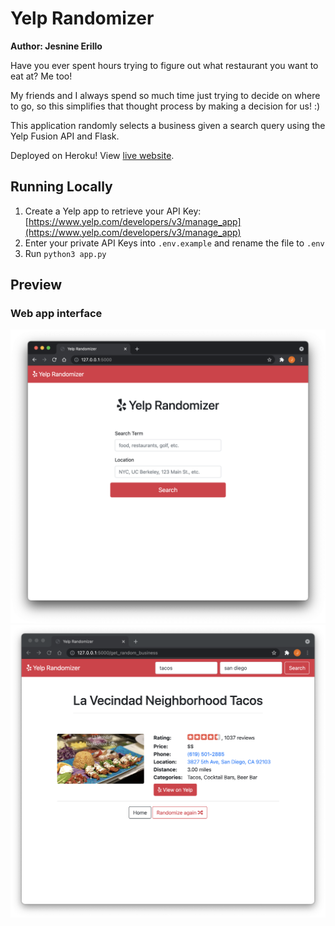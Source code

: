 # Yelp Randomizer

**Author: Jesnine Erillo**

Have you ever spent hours trying to figure out what restaurant you want to eat at? Me too!

My friends and I always spend so much time just trying to decide on where to go, so this simplifies that thought process by making a decision for us! :)

This application randomly selects a business given a search query using the Yelp Fusion API and Flask.

Deployed on Heroku! View [live website](https://yelp-randomizer.herokuapp.com/).

## Running Locally

1. Create a Yelp app to retrieve your API Key: [https://www.yelp.com/developers/v3/manage_app](https://www.yelp.com/developers/v3/manage_app)
2. Enter your private API Keys into `.env.example` and rename the file to `.env`
3. Run `python3 app.py`

## Preview

### Web app interface

![web-home](preview/web-home.png)
![web-search-result](preview/web-search-result.png)
